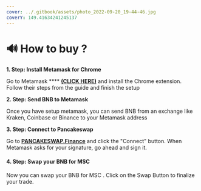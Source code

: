 ```yaml
---
cover: ../.gitbook/assets/photo_2022-09-20_19-44-46.jpg
coverY: 149.41634241245137
---
```


# 🔊 How to buy ?

&#x20;**1. Step: Install Metamask for Chrome**

Go to Metamask **** [**(CLICK HERE)**](https://metamask.io/) and install the Chrome extension. Follow their steps from the guide and finish the setup

<img src="https://catecoin.club/assets/img/bnb.svg" alt="" data-size="line">**2. Step: Send BNB to Metamask**

Once you have setup metamask, you can send BNB from an exchange like Kraken, Coinbase or Binance to your Metamask address

<img src="https://catecoin.club/assets/img/pancakeswap-cake-logo.svg" alt="" data-size="line">**3. Step: Connect to Pancakeswap**

Go to [**PANCAKESWAP.Finance**](https://exchange.pancakeswap.finance/#/swap?outputCurrency=0xE4FAE3Faa8300810C835970b9187c268f55D998F) and click the "Connect" button. When Metamask asks for your signature, go ahead and sign it.

#### 4. Step: Swap your BNB for MSC&#x20;

Now you can swap your BNB for MSC  . Click on the Swap Button to finalize your trade.
